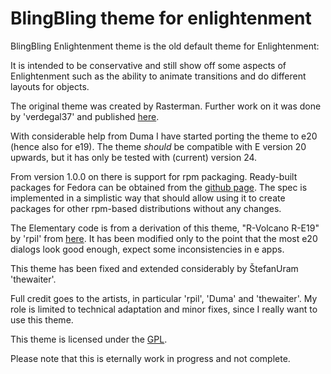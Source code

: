 # BlingBling theme for enlightenment

BlingBling Enlightenment theme is the old default theme for Enlightenment:

It is intended to be conservative and still show off some aspects of Enlightenment such as the ability to animate transitions and do different layouts for objects. 

The original theme was created by Rasterman. Further work on it was done by 'verdegal37' and published [here](http://e17-stuff.org/content/show.php?content=108719).

With considerable help from Duma I have started porting the theme to e20 (hence also for e19).
The theme _should_ be compatible with E version 20 upwards, but it has only be tested with (current) version 24.

From version 1.0.0 on there is support for rpm packaging. Ready-built packages for Fedora can be obtained from the [github page](https://github.com/mbert/etheme-blingbling-e20/releases). The spec is implemented in a simplistic way that should allow using it to create packages for other rpm-based distributions without any changes.

The Elementary code is from a derivation of this theme, "R-Volcano R-E19" by 'rpil' from [here](http://e17-stuff.org/content/show.php/R-Volcano+R-E19?content=167690). It has been modified only to the point that the most e20 dialogs look good enough, expect some inconsistencies in e apps.

This theme has been fixed and extended considerably by ŠtefanUram 'thewaiter'.

Full credit goes to the artists, in particular 'rpil', 'Duma' and 'thewaiter'. My role is limited to technical adaptation and minor fixes, since I really want to use this theme.

This theme is licensed under the [GPL](https://www.gnu.org/licenses/gpl-3.0).

Please note that this is eternally work in progress and not complete.
